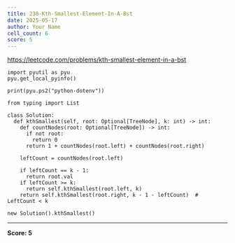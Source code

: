 ```yaml
---
title: 230-Kth-Smallest-Element-In-A-Bst
date: 2025-05-17
author: Your Name
cell_count: 6
score: 5
---
```


https://leetcode.com/problems/kth-smallest-element-in-a-bst


```
import pyutil as pyu
pyu.get_local_pyinfo()
```


```
print(pyu.ps2("python-dotenv"))
```


```
from typing import List
```


```
class Solution:
  def kthSmallest(self, root: Optional[TreeNode], k: int) -> int:
    def countNodes(root: Optional[TreeNode]) -> int:
      if not root:
        return 0
      return 1 + countNodes(root.left) + countNodes(root.right)

    leftCount = countNodes(root.left)

    if leftCount == k - 1:
      return root.val
    if leftCount >= k:
      return self.kthSmallest(root.left, k)
    return self.kthSmallest(root.right, k - 1 - leftCount)  # LeftCount < k
```


```
new Solution().kthSmallest()
```


---
**Score: 5**